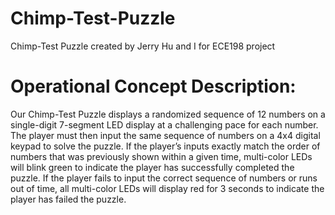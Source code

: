 # Chimp-Test-Puzzle
Chimp-Test Puzzle created by Jerry Hu and I for ECE198 project

# Operational Concept Description:
Our Chimp-Test Puzzle displays a randomized sequence of 12 numbers on a single-digit 7-segment LED display at a challenging pace for each number. The player must then input the same sequence of numbers on a 4x4 digital keypad to solve the puzzle. If the player’s inputs exactly match the order of numbers that was previously shown within a given time, multi-color LEDs will blink green to indicate the player has successfully completed the puzzle. If the player fails to input the correct sequence of numbers or runs out of time, all multi-color LEDs will display red for 3 seconds to indicate the player has failed the puzzle.
